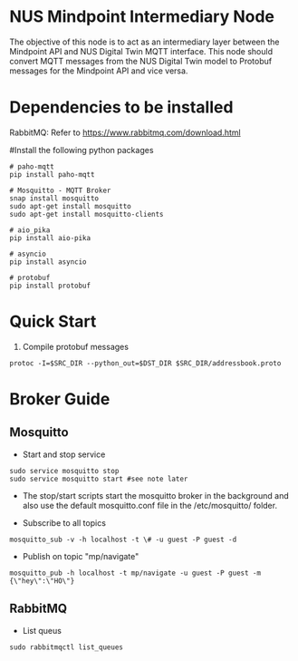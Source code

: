 # NUS Mindpoint Intermediary Node

The objective of this node is to act as an intermediary layer between the Mindpoint API and NUS Digital Twin MQTT interface.
This node should convert MQTT messages from the NUS Digital Twin model to Protobuf messages for the Mindpoint API and vice versa.

# Dependencies to be installed

RabbitMQ: Refer to https://www.rabbitmq.com/download.html


#Install the following python packages
```
# paho-mqtt
pip install paho-mqtt

# Mosquitto - MQTT Broker
snap install mosquitto
sudo apt-get install mosquitto
sudo apt-get install mosquitto-clients

# aio_pika
pip install aio-pika

# asyncio
pip install asyncio

# protobuf
pip install protobuf
```

# Quick Start

1. Compile protobuf messages
```
protoc -I=$SRC_DIR --python_out=$DST_DIR $SRC_DIR/addressbook.proto
```


# Broker Guide
## Mosquitto

- Start and stop service
```
sudo service mosquitto stop
sudo service mosquitto start #see note later
```

- The stop/start scripts start the mosquitto broker in the background and also use the default mosquitto.conf file in the /etc/mosquitto/ folder.

- Subscribe to all topics
```
mosquitto_sub -v -h localhost -t \# -u guest -P guest -d
```

- Publish on topic "mp/navigate"
```
mosquitto_pub -h localhost -t mp/navigate -u guest -P guest -m {\"hey\":\"HO\"} 
```

## RabbitMQ 

- List queus
```
sudo rabbitmqctl list_queues
```

